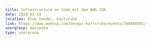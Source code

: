 ```yaml
---
title: Infrastructure as Code mit dem AWS-CDK
date: 2020-02-19
location: Blue Yonder, Karlsruhe
link: https://www.meetup.com/devops-karlsruhe/events/268680391/
usergroup: devopska
type: usergroup
---
```

